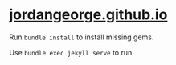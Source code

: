# [jordangeorge.github.io](https://jordangeorge.github.io)

Run `bundle install` to install missing gems.

Use `bundle exec jekyll serve` to run.
